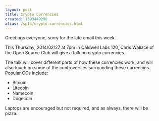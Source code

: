```yaml
---
layout: post
title: Crypto Currencies
created: 1393449290
alias: /sp14/crypto-currencies.html
---
```

Greetings everyone, sorry for the late email this week.

This Thursday, 2014/02/27 at 7pm in Caldwell Labs 120, Chris Wallace of the Open Source Club will give a talk on crypto currencies.

The talk will cover different parts of how these currencies work, and will also touch on some of the controversies surrounding these currencies. Popular CCs include:

- Bitcoin
- Litecoin
- Namecoin
- Dogecoin

Laptops are encouraged but not required, and as always, there will be pizza.
